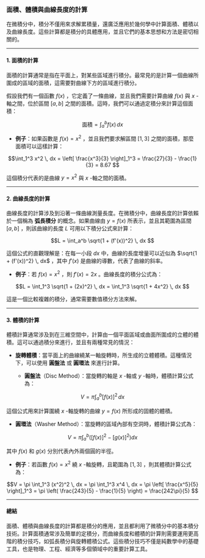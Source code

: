 ### **面積、體積與曲線長度的計算**

在微積分中，積分不僅用來求解累積量，還廣泛應用於幾何學中計算面積、體積以及曲線長度。這些計算都是積分的具體應用，並且它們的基本思想和方法是密切相關的。

---

#### **1. 面積的計算**

面積的計算通常是指在平面上，對某些區域進行積分。最常見的是計算一個曲線所圍成的區域的面積，這需要對曲線下方的區域進行積分。

假設我們有一個函數  $f(x)$ ，它定義了一條曲線，並且我們需要計算曲線  $f(x)$  與  $x$ -軸之間，位於區間  $[a, b]$  之間的面積。這時，我們可以通過定積分來計算這個面積：


```math
\text{面積} = \int_a^b f(x) \, dx

```

- **例子**：如果函數是  $f(x) = x^2$ ，並且我們要求解區間  $[1, 3]$  之間的面積，那麼面積可以這樣計算：


```math
\int_1^3 x^2 \, dx = \left[ \frac{x^3}{3} \right]_1^3 = \frac{27}{3} - \frac{1}{3} = 8.67

```

這個積分代表的是曲線  $y = x^2$  與  $x$ -軸之間的面積。

---

#### **2. 曲線長度的計算**

曲線長度的計算涉及到沿著一條曲線測量長度。在微積分中，曲線長度的計算依賴於一個稱為 **弧長積分** 的概念。如果曲線由  $y = f(x)$  所表示，並且其範圍為區間  $[a, b]$ ，則該曲線的長度  $L$  可用以下積分公式來計算：


```math
L = \int_a^b \sqrt{1 + (f'(x))^2} \, dx

```

這個公式的直觀理解是：在每一小段  $dx$  中，曲線的長度增量可以近似為  $\sqrt{1 + (f'(x))^2} \, dx$ ，其中  $f'(x)$  是曲線的導數，代表了曲線的斜率。

- **例子**：若  $f(x) = x^2$ ，則  $f'(x) = 2x$ 。曲線長度的積分公式為：


```math
L = \int_1^3 \sqrt{1 + (2x)^2} \, dx = \int_1^3 \sqrt{1 + 4x^2} \, dx

```

這是一個比較複雜的積分，通常需要數值積分方法來解。

---

#### **3. 體積的計算**

體積計算通常涉及到在三維空間中，計算由一個平面區域或曲面所圍成的立體的體積。這可以通過積分來進行，並且有兩種常見的情況：

- **旋轉體積**：當平面上的曲線繞某一軸旋轉時，所生成的立體體積。這種情況下，可以使用 **圓盤法** 或 **圓環法** 來進行計算。

  - **圓盤法**（Disc Method）：當旋轉的軸是  $x$ -軸或  $y$ -軸時，體積計算公式為：


```math
  V = \pi \int_a^b [f(x)]^2 \, dx

```

  這個公式用來計算圍繞  $x$ -軸旋轉的曲線  $y = f(x)$  所形成的固體的體積。

  - **圓環法**（Washer Method）：當旋轉的區域內部有空洞時，體積計算公式為：


```math
  V = \pi \int_a^b \left( [f(x)]^2 - [g(x)]^2 \right) dx

```

  其中  $f(x)$  和  $g(x)$  分別代表內外兩個圓的半徑。

- **例子**：若函數  $f(x) = x^2$  繞  $x$ -軸旋轉，且範圍為  $[1, 3]$ ，則其體積計算公式為：


```math
V = \pi \int_1^3 (x^2)^2 \, dx = \pi \int_1^3 x^4 \, dx = \pi \left[ \frac{x^5}{5} \right]_1^3 = \pi \left( \frac{243}{5} - \frac{1}{5} \right) = \frac{242\pi}{5}

```

---

#### **總結**

面積、體積與曲線長度的計算都是積分的應用，並且都利用了微積分中的基本積分技術。計算面積通常涉及簡單的定積分，而曲線長度和體積的計算則需要運用更高階的積分技巧，如弧長積分與旋轉體積公式。這些積分技巧不僅是純數學中的基礎工具，也是物理、工程、經濟等多個領域中的重要計算工具。